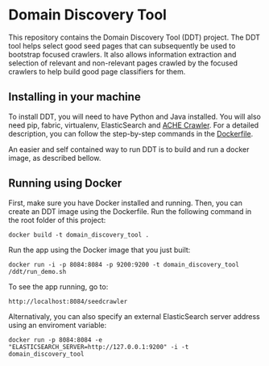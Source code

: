 # Domain Discovery Tool

This repository contains the Domain Discovery Tool (DDT) project. The DDT tool helps select good seed pages that can subsequently be used to bootstrap focused crawlers. It also allows information extraction and selection of relevant and non-relevant pages crawled by the focused crawlers to help build good page classifiers for them.

## Installing in your machine

To install DDT, you will need to have Python and Java installed. You will also need pip, fabric, virtualenv, ElasticSearch and [ACHE Crawler](https://github.com/ViDA-NYU/ache). 
For a detailed description, you can follow the step-by-step commands in the  [Dockerfile](https://github.com/ViDA-NYU/domain_discovery_tool/blob/master/Dockerfile).

An easier and self contained way to run DDT is to build and run a docker image, as described bellow.

## Running using Docker

First, make sure you have Docker installed and running. Then, you can create an DDT image using the Dockerfile. Run the following command in the root folder of this project:

    docker build -t domain_discovery_tool .

Run the app using the Docker image that you just built:

    docker run -i -p 8084:8084 -p 9200:9200 -t domain_discovery_tool /ddt/run_demo.sh

To see the app running, go to:

    http://localhost:8084/seedcrawler

Alternativaly, you can also specify an external ElasticSearch server address using an enviroment variable:

    docker run -p 8084:8084 -e "ELASTICSEARCH_SERVER=http://127.0.0.1:9200" -i -t domain_discovery_tool
